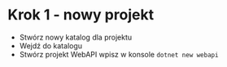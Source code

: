 # Krok 1 - nowy projekt

 - Stwórz nowy katalog dla projektu 
 - Wejdź do katalogu 
 - Stwórz projekt WebAPI wpisz w konsole `dotnet new webapi`